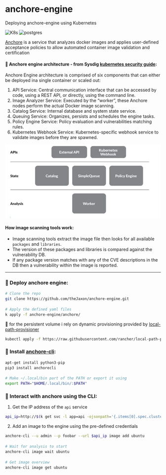 # anchore-engine
Deploying anchore-engine using Kubernetes

![K8s](https://img.shields.io/badge/-kubernetes-326CE5?style=for-the-badge&logo=kubernetes&logoColor=white)
![postgres](https://img.shields.io/badge/-Postgres-005571?style=for-the-badge&logo=PostgreSQL&logoColor=white)

[Anchore](https://github.com/anchore/anchore-engine) is a service that analyzes docker images and applies user-defined acceptance policies to allow automated container image validation and certification 

#### :small_blue_diamond: Anchore engine architecture - from Sysdig [ kubernetes security guide](https://sysdig.com/blog/kubernetes-security-guide/):
Anchore Engine architecture is comprised of six components that can either be deployed ina single container or scaled out:
1. API Service: Central communication interface that can be accessed by code, using a REST API, or directly, using the command line.
2. Image Analyzer Service: Executed by the “worker”, these Anchore nodes perform the actual Docker image scanning.
3. Catalog Service: Internal database and system state service.
4. Queuing Service: Organizes, persists and schedules the engine tasks.
5. Policy Engine Service: Policy evaluation and vulnerabilities matching rules.
6. Kubernetes Webhook Service: Kubernetes-specific webhook service to validate images before they are spawned.

![Anchore-architecture](https://github.com/theJaxon/anchore-engine/blob/main/etc/anchore-architecture.jpg)

#### How image scanning tools work:
- Image scanning tools extract the image file then looks for all available `packages` and `libraries`.
- The version of these packages and libraries is compared against the vulnerability DB.
- If any package version matches with any of the CVE descriptions in the DB then a vulnerability within the image is reported.

---

### :small_blue_diamond: Deploy anchore engine:
```bash
# Clone the repo 
git clone https://github.com/theJaxon/anchore-engine.git

# Apply the defined yaml files 
k apply -f anchore-engine/anchore/
```

:red_circle: for the persistent volume i rely on dynamic provisioning provided by [local-path-provisioner](https://github.com/rancher/local-path-provisioner)
```bash
kubectl apply -f https://raw.githubusercontent.com/rancher/local-path-provisioner/master/deploy/local-path-storage.yaml
```


### :small_blue_diamond: Install [anchore-cli](https://github.com/anchore/anchore-cli):
```bash
apt-get install python3-pip
pip3 install anchorecli

# Make ~/.local/bin part of the PATH or export it using
export PATH="$HOME/.local/bin/:$PATH"
```

### :small_blue_diamond: Interact with anchore using the CLI:
1. Get the IP address of the `api` service 
```bash
api_ip=http://$(k get svc -l app=api -ojsonpath='{.items[0].spec.clusterIP}'):8228
```
2. Add an image to the engine using the pre-defined credentials
```bash
anchore-cli --u admin --p foobar --url $api_ip image add ubuntu

# Wait for analysis to start 
anchore-cli image wait ubuntu

# Get image overview
anchore-cli image get ubuntu
```

